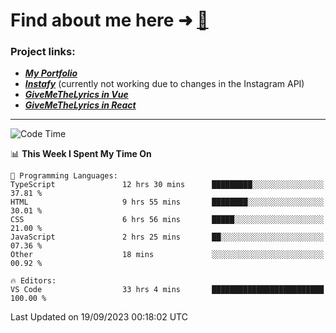 # Find about me here ➜ [🧑](https://pauabella.dev)

### Project links:
- ***[My Portfolio](https://pauabella.dev)***
- ***[Instafy](https://instafy.me)*** (currently not working due to changes in the Instagram API)
- ***[GiveMeTheLyrics in Vue](https://lyrics.pauabella.dev)***
- ***[GiveMeTheLyrics in React](https://pauabella.dev/GiveMeTheLyrics)***

---
<!--START_SECTION:waka-->
![Code Time](http://img.shields.io/badge/Code%20Time-2%2C464%20hrs%2024%20mins-blue)

📊 **This Week I Spent My Time On** 

```text
💬 Programming Languages: 
TypeScript               12 hrs 30 mins      █████████░░░░░░░░░░░░░░░░   37.81 % 
HTML                     9 hrs 55 mins       ████████░░░░░░░░░░░░░░░░░   30.01 % 
CSS                      6 hrs 56 mins       █████░░░░░░░░░░░░░░░░░░░░   21.00 % 
JavaScript               2 hrs 25 mins       ██░░░░░░░░░░░░░░░░░░░░░░░   07.36 % 
Other                    18 mins             ░░░░░░░░░░░░░░░░░░░░░░░░░   00.92 % 

🔥 Editors: 
VS Code                  33 hrs 4 mins       █████████████████████████   100.00 % 
```


 Last Updated on 19/09/2023 00:18:02 UTC
<!--END_SECTION:waka-->
